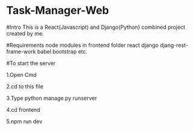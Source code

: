 # Task-Manager-Web

#Intro
This is a React(Javascript) and Django(Python) combined project created by me.

#Requirements
node modules in frontend folder
react
django
djang-rest-frame-work
babel
bootstrap
etc.

#To start the server

1.Open Cmd

2.cd to this file

3.Type python manage.py runserver

4.cd frontend

5.npm run dev

